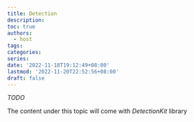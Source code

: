 ```yaml
---
title: Detection
description:
toc: true
authors:
  - host
tags:
categories:
series:
date: '2022-11-18T19:12:49+08:00'
lastmod: '2022-11-20T22:52:56+08:00'
draft: false
---
```


_TODO_

The content under this topic will come with _DetectionKit_ library